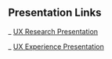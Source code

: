 ## Presentation Links

_ [UX Research Presentation](https://clink-app.github.io/UX%20RESEARCH%20OVERVIEW%20PRESENTATION.pdf)

_ [UX Experience Presentation](https://clink-app.github.io/USER%20EXPERIENCE%20DESIGN%20OVERVIEW%20Presentation.pdf)
